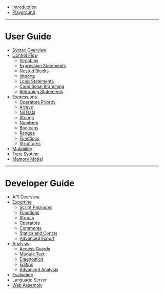 <!------------------------------------------------------------------------------
  This file is part of "Ad Astra", an embeddable scripting programming
  language platform.

  This work is proprietary software with source-available code.

  To copy, use, distribute, or contribute to this work, you must agree to
  the terms of the General License Agreement:

  https://github.com/Eliah-Lakhin/ad-astra/blob/master/EULA.md

  The agreement grants a Basic Commercial License, allowing you to use
  this work in non-commercial and limited commercial products with a total
  gross revenue cap. To remove this commercial limit for one of your
  products, you must acquire a Full Commercial License.

  If you contribute to the source code, documentation, or related materials,
  you must grant me an exclusive license to these contributions.
  Contributions are governed by the "Contributions" section of the General
  License Agreement.

  Copying the work in parts is strictly forbidden, except as permitted
  under the General License Agreement.

  If you do not or cannot agree to the terms of this Agreement,
  do not use this work.

  This work is provided "as is", without any warranties, express or implied,
  except where such disclaimers are legally invalid.

  Copyright (c) 2024 Ilya Lakhin (Илья Александрович Лахин).
  All rights reserved.
------------------------------------------------------------------------------->

- [Introduction](./introduction.md)
- [Playground](./playground.md)

---

# User Guide

- [Syntax Overview](./user-guide/syntax-overview.md)
- [Control Flow](./user-guide/control-flow.md)
  - [Variables](./user-guide/control-flow/variables.md)
  - [Expression Statements](./user-guide/control-flow/expression-statements.md)
  - [Nested Blocks](./user-guide/control-flow/nested-blocks.md)
  - [Imports](./user-guide/control-flow/imports.md)
  - [Loop Statements](./user-guide/control-flow/loop-statements.md)
  - [Conditional Branching](./user-guide/control-flow/conditional-branching.md)
  - [Returning Statements](./user-guide/control-flow/returning-statements.md)
- [Expressions](./user-guide/expressions.md)
  - [Operators Priority](./user-guide/expressions/operators-priority.md)
  - [Arrays](./user-guide/expressions/arrays.md)
  - [Nil Data](./user-guide/expressions/nil-data.md)
  - [Strings](./user-guide/expressions/strings.md)
  - [Numbers](./user-guide/expressions/numbers.md)
  - [Booleans](./user-guide/expressions/booleans.md)
  - [Ranges](./user-guide/expressions/ranges.md)
  - [Functions](./user-guide/expressions/functions.md)
  - [Structures](./user-guide/expressions/structures.md)
- [Mutability](./user-guide/mutability.md)
- [Type System](./user-guide/type-system.md)
- [Memory Model](./user-guide/memory-model.md)

---

# Developer Guide

- [API Overview](./developer-guide/api-overview.md)
- [Exporting](./developer-guide/exporting.md)
  - [Script Packages](./developer-guide/exporting/script-packages.md)
  - [Functions](./developer-guide/exporting/functions.md)
  - [Structs](./developer-guide/exporting/structs.md)
  - [Operators](./developer-guide/exporting/operators.md)
  - [Comments](./developer-guide/exporting/comments.md)
  - [Statics and Consts](./developer-guide/exporting/statics-and-consts.md)
  - [Advanced Export](./developer-guide/exporting/advanced-export.md)
- [Analysis](./developer-guide/analysis.md)
  - [Access Guards](./developer-guide/analysis/access-guards.md)
  - [Module Text](./developer-guide/analysis/module-text.md)
  - [Diagnostics](./developer-guide/analysis/diagnostics.md)
  - [Editing](./developer-guide/analysis/editing.md)
  - [Advanced Analysis](./developer-guide/analysis/advanced-analysis.md)
- [Evaluation](./developer-guide/evaluation.md)
- [Language Server](./developer-guide/language-server.md)
- [Web Assembly](./developer-guide/web-assembly.md)
